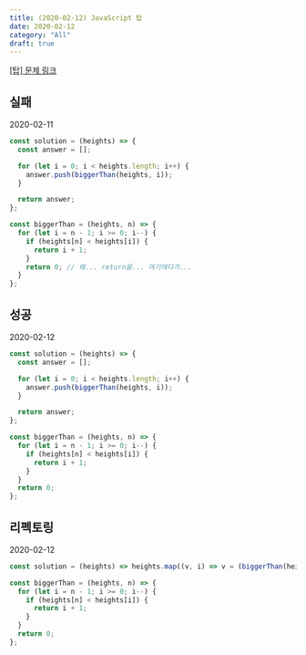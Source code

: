 ```yaml
---
title: (2020-02-12) JavaScript 탑
date: 2020-02-12
category: "All"
draft: true
---
```


[[탑] 문제 링크](https://programmers.co.kr/learn/courses/30/lessons/42588)

## 실패

2020-02-11

```javascript
const solution = (heights) => {
  const answer = [];

  for (let i = 0; i < heights.length; i++) {
    answer.push(biggerThan(heights, i));
  }

  return answer;
};

const biggerThan = (heights, n) => {
  for (let i = n - 1; i >= 0; i--) {
    if (heights[n] < heights[i]) {
      return i + 1;
    }
    return 0; // 왜... return을... 여기에다가...
  }
};
```

## 성공

2020-02-12

```javascript
const solution = (heights) => {
  const answer = [];

  for (let i = 0; i < heights.length; i++) {
    answer.push(biggerThan(heights, i));
  }

  return answer;
};

const biggerThan = (heights, n) => {
  for (let i = n - 1; i >= 0; i--) {
    if (heights[n] < heights[i]) {
      return i + 1;
    }
  }
  return 0;
};
```

## 리펙토링

2020-02-12

```javascript
const solution = (heights) => heights.map((v, i) => v = (biggerThan(heights, i)));

const biggerThan = (heights, n) => {
  for (let i = n - 1; i >= 0; i--) {
    if (heights[n] < heights[i]) {
      return i + 1;
    }
  }
  return 0;
};
```
